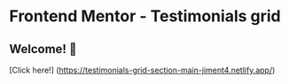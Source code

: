 # Frontend Mentor - Testimonials grid 

## Welcome! 👋


[Click here!] (https://testimonials-grid-section-main-jiment4.netlify.app/) 

